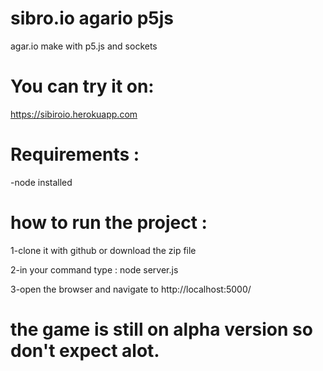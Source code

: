 # sibro.io agario p5js
 agar.io make with p5.js and sockets

# You can try it on:
 https://sibiroio.herokuapp.com 
 
# Requirements :

 
 -node installed


# how to run the project :


  1-clone it with github or download the zip file


  2-in your command type : node server.js


  3-open the browser and navigate to http://localhost:5000/



# the game is still on alpha version so don't expect alot.
